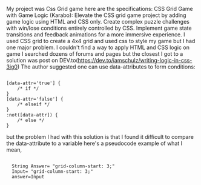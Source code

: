 My project was Css Grid game here are the specifications:
CSS Grid Game with Game Logic (Karabo):
Elevate the CSS grid game project by adding game logic using HTML and CSS only.
Create complex puzzle challenges with win/lose conditions entirely controlled by CSS. Implement game state transitions and feedback animations for a more immersive experience.
I used CSS grid to create a 4x4 grid and used css to style my game but I had one major problem.
I couldn't find a way to apply HTML and CSS logic on game I searched dozens of forums and pages but the closest I got to a solution was post on DEV.to(https://dev.to/iamschulz/writing-logic-in-css-3ig0)
The author suggested one can use data-attributes to form conditions:

<code>
[data-attr='true'] {
    /* if */
}
[data-attr='false'] {
    /* elseif */
}
:not([data-attr]) {
    /* else */
}
</code>

but the problem I had with this solution is that I found it difficult to compare the data-attribute to a variable here's a pseudocode example of what I mean,

<code>
  String Answer= "grid-column-start: 3;"
  Input= "grid-column-start: 3;"
  answer=Input
  
</code>
